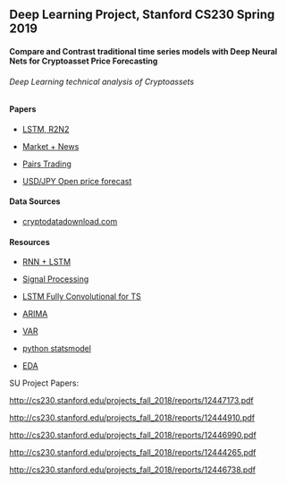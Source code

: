 ## Deep Learning Project, Stanford CS230 Spring 2019

#### Compare and Contrast traditional time series models with Deep Neural Nets for Cryptoasset Price Forecasting

###### Deep Learning technical analysis of Cryptoassets


#### Papers

- [LSTM, R2N2](http://cs230.stanford.edu/files_winter_2018/projects/6940331.pdf
)

- [Market + News](
http://cs230.stanford.edu/projects_fall_2018/reports/12444265.pdf)

- [Pairs Trading](
http://cs230.stanford.edu/projects_fall_2018/reports/12446738.pdf)

- [USD/JPY Open price forecast](http://cs230.stanford.edu/projects_spring_2018/reports/8284938.pdf)

#### Data Sources

- [cryptodatadownload.com](https://www.cryptodatadownload.com/data/northamerican/)

#### Resources
- [RNN + LSTM](https://machinelearningmastery.com/time-series-prediction-lstm-recurrent-neural-networks-python-keras/)

- [Signal Processing](https://medium.com/@alexrachnog/deep-learning-the-final-frontier-for-signal-processing-and-time-series-analysis-734307167ad6)

- [LSTM Fully Convolutional for TS](https://arxiv.org/pdf/1709.05206.pdf)

- [ARIMA](https://www.analyticsvidhya.com/blog/2018/10/predicting-stock-price-machine-learningnd-deep-learning-techniques-python/)

- [VAR](https://www.analyticsvidhya.com/blog/2018/09/multivariate-time-series-guide-forecasting-modeling-python-codes/)

- [python statsmodel](https://www.statsmodels.org/dev/index.html)

- [EDA](https://medium.com/activewizards-machine-learning-company/bitcoin-price-forecasting-with-deep-learning-algorithms-eb578a2387a3)

SU Project Papers:

http://cs230.stanford.edu/projects_fall_2018/reports/12447173.pdf 

http://cs230.stanford.edu/projects_fall_2018/reports/12444910.pdf

http://cs230.stanford.edu/projects_fall_2018/reports/12446990.pdf

http://cs230.stanford.edu/projects_fall_2018/reports/12444265.pdf 

http://cs230.stanford.edu/projects_fall_2018/reports/12446738.pdf
